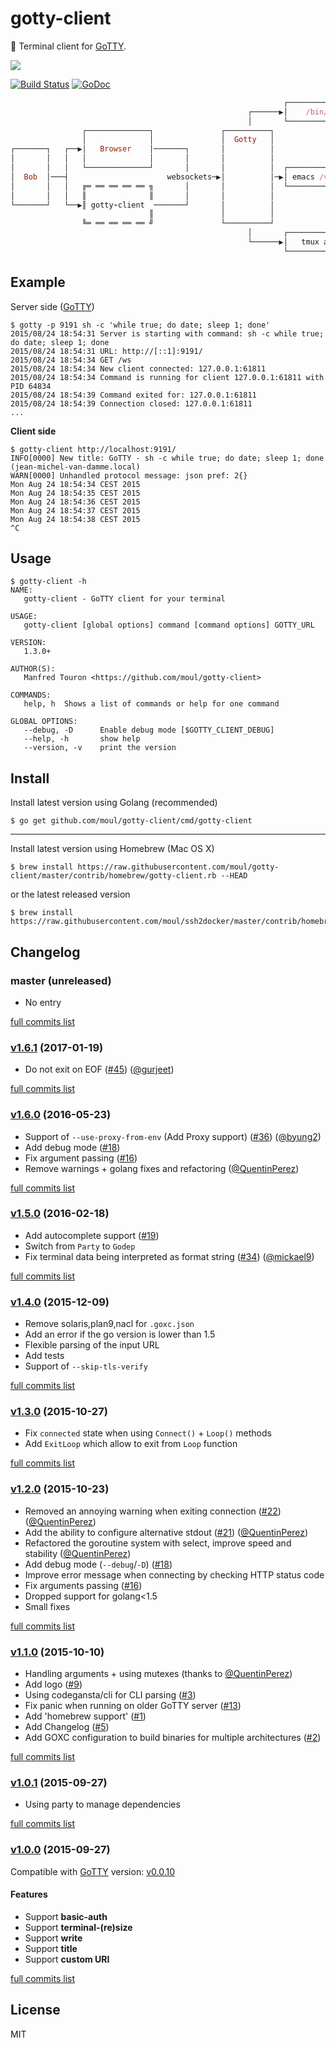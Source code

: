 # gotty-client
:wrench: Terminal client for [GoTTY](https://github.com/yudai/gotty).

![](https://raw.githubusercontent.com/moul/gotty-client/master/resources/gotty-client.png)

[![Build Status](https://travis-ci.org/moul/gotty-client.svg?branch=master)](https://travis-ci.org/moul/gotty-client)
[![GoDoc](https://godoc.org/github.com/moul/gotty-client?status.svg)](https://godoc.org/github.com/moul/gotty-client)

```ruby
                                                             ┌─────────────────┐
                                                     ┌──────▶│    /bin/bash    │
                                                     │       └─────────────────┘
                ┌──────────────┐               ┌──────────┐
                │              │               │  Gotty   │
┌───────┐   ┌──▶│   Browser    │───────┐       │          │
│       │   │   │              │       │       │          │
│       │   │   └──────────────┘       │       │          │  ┌─────────────────┐
│  Bob  │───┤                      websockets─▶│          │─▶│ emacs /var/www  │
│       │   │   ╔═ ══ ══ ══ ══ ╗       │       │          │  └─────────────────┘
│       │   │   ║              ║       │       │          │
└───────┘   └──▶║ gotty-client  ───────┘       │          │
                               ║               │          │
                ╚═ ══ ══ ══ ══ ╝               └──────────┘
                                                     │       ┌─────────────────┐
                                                     └──────▶│   tmux attach   │
                                                             └─────────────────┘
```

## Example

Server side ([GoTTY](https://github.com/yudai/gotty))

```console
$ gotty -p 9191 sh -c 'while true; do date; sleep 1; done'
2015/08/24 18:54:31 Server is starting with command: sh -c while true; do date; sleep 1; done
2015/08/24 18:54:31 URL: http://[::1]:9191/
2015/08/24 18:54:34 GET /ws
2015/08/24 18:54:34 New client connected: 127.0.0.1:61811
2015/08/24 18:54:34 Command is running for client 127.0.0.1:61811 with PID 64834
2015/08/24 18:54:39 Command exited for: 127.0.0.1:61811
2015/08/24 18:54:39 Connection closed: 127.0.0.1:61811
...
```

**Client side**

```console
$ gotty-client http://localhost:9191/
INFO[0000] New title: GoTTY - sh -c while true; do date; sleep 1; done (jean-michel-van-damme.local)
WARN[0000] Unhandled protocol message: json pref: 2{}
Mon Aug 24 18:54:34 CEST 2015
Mon Aug 24 18:54:35 CEST 2015
Mon Aug 24 18:54:36 CEST 2015
Mon Aug 24 18:54:37 CEST 2015
Mon Aug 24 18:54:38 CEST 2015
^C
```

## Usage

```console
$ gotty-client -h
NAME:
   gotty-client - GoTTY client for your terminal

USAGE:
   gotty-client [global options] command [command options] GOTTY_URL

VERSION:
   1.3.0+

AUTHOR(S):
   Manfred Touron <https://github.com/moul/gotty-client>

COMMANDS:
   help, h	Shows a list of commands or help for one command

GLOBAL OPTIONS:
   --debug, -D		Enable debug mode [$GOTTY_CLIENT_DEBUG]
   --help, -h		show help
   --version, -v	print the version
```

## Install

Install latest version using Golang (recommended)

```console
$ go get github.com/moul/gotty-client/cmd/gotty-client
```

---

Install latest version using Homebrew (Mac OS X)

```console
$ brew install https://raw.githubusercontent.com/moul/gotty-client/master/contrib/homebrew/gotty-client.rb --HEAD
```

or the latest released version

```console
$ brew install https://raw.githubusercontent.com/moul/ssh2docker/master/contrib/homebrew/assh.rb
```

## Changelog

### master (unreleased)

* No entry

[full commits list](https://github.com/moul/gotty-client/compare/v1.6.1...master)

### [v1.6.1](https://github.com/moul/gotty-client/releases/tag/v1.6.1) (2017-01-19)

* Do not exit on EOF ([#45](https://github.com/moul/gotty-client/pull/45)) ([@gurjeet](https://github.com/gurjeet))

[full commits list](https://github.com/moul/gotty-client/compare/v1.6.0...v1.6.1)

### [v1.6.0](https://github.com/moul/gotty-client/releases/tag/v1.6.0) (2016-05-23)

* Support of `--use-proxy-from-env` (Add Proxy support) ([#36](https://github.com/moul/gotty-client/pull/36)) ([@byung2](https://github.com/byung2))
* Add debug mode ([#18](https://github.com/moul/gotty-client/issues/18))
* Fix argument passing ([#16](https://github.com/moul/gotty-client/issues/16))
* Remove warnings + golang fixes and refactoring ([@QuentinPerez](https://github.com/QuentinPerez))

[full commits list](https://github.com/moul/gotty-client/compare/v1.5.0...v1.6.0)

### [v1.5.0](https://github.com/moul/gotty-client/releases/tag/v1.5.0) (2016-02-18)

* Add autocomplete support ([#19](https://github.com/moul/gotty-client/issues/19))
* Switch from `Party` to `Godep`
* Fix terminal data being interpreted as format string ([#34](https://github.com/moul/gotty-client/pull/34)) ([@mickael9](https://github.com/mickael9))

[full commits list](https://github.com/moul/gotty-client/compare/v1.4.0...v1.5.0)

### [v1.4.0](https://github.com/moul/gotty-client/releases/tag/v1.4.0) (2015-12-09)

* Remove solaris,plan9,nacl for `.goxc.json`
* Add an error if the go version is lower than 1.5
* Flexible parsing of the input URL
* Add tests
* Support of `--skip-tls-verify`

[full commits list](https://github.com/moul/gotty-client/compare/v1.3.0...v1.4.0)

### [v1.3.0](https://github.com/moul/gotty-client/releases/tag/v1.3.0) (2015-10-27)

* Fix `connected` state when using `Connect()` + `Loop()` methods
* Add `ExitLoop` which allow to exit from `Loop` function

[full commits list](https://github.com/moul/gotty-client/compare/v1.2.0...v1.3.0)

### [v1.2.0](https://github.com/moul/gotty-client/releases/tag/v1.2.0) (2015-10-23)

* Removed an annoying warning when exiting connection ([#22](https://github.com/moul/gotty-client/issues/22)) ([@QuentinPerez](https://github.com/QuentinPerez))
* Add the ability to configure alternative stdout ([#21](https://github.com/moul/gotty-client/issues/21)) ([@QuentinPerez](https://github.com/QuentinPerez))
* Refactored the goroutine system with select, improve speed and stability ([@QuentinPerez](https://github.com/QuentinPerez))
* Add debug mode (`--debug`/`-D`) ([#18](https://github.com/moul/gotty-client/issues/18))
* Improve error message when connecting by checking HTTP status code
* Fix arguments passing ([#16](https://github.com/moul/gotty-client/issues/16))
* Dropped support for golang<1.5
* Small fixes

[full commits list](https://github.com/moul/gotty-client/compare/v1.1.0...v1.2.0)

### [v1.1.0](https://github.com/moul/gotty-client/releases/tag/v1.1.0) (2015-10-10)

* Handling arguments + using mutexes (thanks to [@QuentinPerez](https://github.com/QuentinPerez))
* Add logo ([#9](https://github.com/moul/gotty-client/issues/9))
* Using codegansta/cli for CLI parsing ([#3](https://github.com/moul/gotty-client/issues/3))
* Fix panic when running on older GoTTY server ([#13](https://github.com/moul/gotty-client/issues/13))
* Add 'homebrew support' ([#1](https://github.com/moul/gotty-client/issues/1))
* Add Changelog ([#5](https://github.com/moul/gotty-client/issues/5))
* Add GOXC configuration to build binaries for multiple architectures ([#2](https://github.com/moul/gotty-client/issues/2))

[full commits list](https://github.com/moul/gotty-client/compare/v1.0.1...v1.1.0)

### [v1.0.1](https://github.com/moul/gotty-client/releases/tag/v1.0.1) (2015-09-27)

* Using party to manage dependencies

[full commits list](https://github.com/moul/gotty-client/compare/v1.0.0...v1.0.1)

### [v1.0.0](https://github.com/moul/gotty-client/releases/tag/v1.0.0) (2015-09-27)

Compatible with [GoTTY](https://github.com/yudai/gotty) version: [v0.0.10](https://github.com/yudai/gotty/releases/tag/v0.0.10)

#### Features

* Support **basic-auth**
* Support **terminal-(re)size**
* Support **write**
* Support **title**
* Support **custom URI**

[full commits list](https://github.com/moul/gotty-client/compare/cf0c1146c7ce20fe0bd65764c13253bc575cd43a...v1.0.0)

## License

MIT
